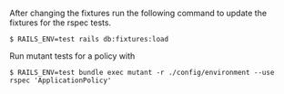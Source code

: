 After changing the fixtures run the following command to update the fixtures for the rspec tests.
```shell
$ RAILS_ENV=test rails db:fixtures:load
```

Run mutant tests for a policy with
```shell
$ RAILS_ENV=test bundle exec mutant -r ./config/environment --use rspec 'ApplicationPolicy'
```